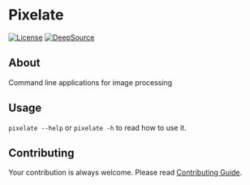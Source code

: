 # Pixelate

[![License](https://img.shields.io/github/license/rmuraix/pixelate)](./LICENSE)
[![DeepSource](https://app.deepsource.com/gh/rmuraix/pixelate.svg/?label=active+issues&token=q-nr7qZ1BorKK50kZt8nwRt-)](https://app.deepsource.com/gh/rmuraix/pixelate/?ref=repository-badge)

## About

Command line applications for image processing

## Usage

`pixelate --help` or `pixelate -h` to read how to use it.

## Contributing

Your contribution is always welcome. Please read [Contributing Guide](.github/CONTRIBUTING.md).
